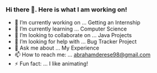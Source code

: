 ### Hi there 👋. Here is what I am working on!

- 🔭 I’m currently working on ... Getting an Internship 
- 🌱 I’m currently learning ... Computer Science
- 👯 I’m looking to collaborate on ... Java Projects
- 🤔 I’m looking for help with ... Bug Tracker Project  
- 💬 Ask me about ... My Experience
- 📫 How to reach me: ... abrahamderese98@gmail.com
- ⚡ Fun fact: ... I like animating!

